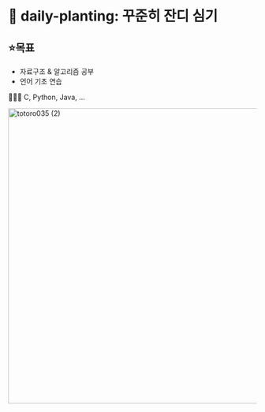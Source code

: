 # 🌱 daily-planting: 꾸준히 잔디 심기

## ⭐목표
* 자료구조 & 알고리즘 공부
* 언어 기초 연습

👩🏻‍💻 C, Python, Java, ...

<img width="600" alt="totoro035 (2)" src= https://user-images.githubusercontent.com/102007066/170699272-d6093aaf-a78e-4da9-973e-43a72b67c465.jpg>



